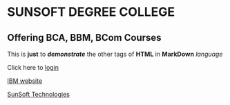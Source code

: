 # SUNSOFT DEGREE COLLEGE
## Offering BCA, BBM, BCom Courses

This is __just__ to ***demonstrate*** the other tags of **HTML** in **MarkDown** *language*

Click here to [login](login.html)

[IBM website](http://www.ibm.com)

[SunSoft Technologies](http://www.sunsofttechies.com)
